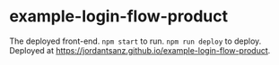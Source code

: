 # example-login-flow-product
The deployed front-end.
`npm start` to run.
`npm run deploy` to deploy.
Deployed at https://jordantsanz.github.io/example-login-flow-product.

